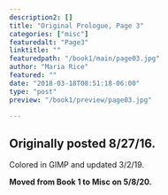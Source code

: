 ```yaml
---
description2: []
title: "Original Prologue, Page 3"
categories: ["misc"]
featuredalt: "Page3"
linktitle: ""
featuredpath: "/book1/main/page03.jpg"
author: "Maria Rice"
featured: ""
date: "2018-03-18T08:51:18-06:00"
type: "post"
preview: "/book1/preview/page03.jpg"

---
```


## Originally posted 8/27/16.

Colored in GIMP and updated 3/2/19. 

**Moved from Book 1 to Misc on 5/8/20.**
